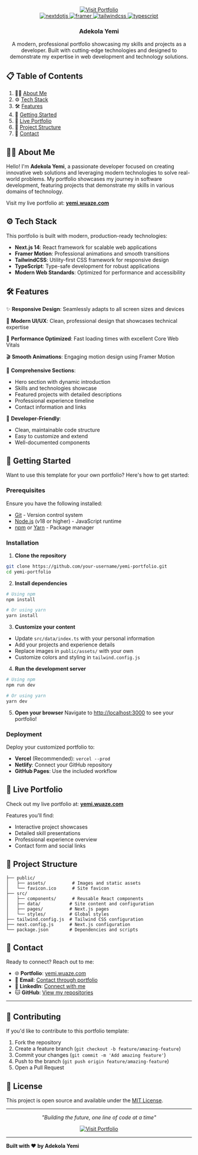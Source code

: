 <div align="center">
  <br />
  <a href="https://yemi.wuaze.com/" target="_blank">
    <img src="https://img.shields.io/badge/Visit%20My%20Portfolio-4CAF50?style=for-the-badge&logo=globe&logoColor=white" alt="Visit Portfolio" />
  </a>
  <br />

  <div>
    <a href="https://nextjs.org/" target="_blank">
      <img src="https://img.shields.io/badge/-Next_JS-black?style=for-the-badge&logoColor=white&logo=nextdotjs&color=000000" alt="nextdotjs" />
    </a>
    <a href="https://www.framer.com/motion/" target="_blank">
      <img src="https://img.shields.io/badge/-Framer-black?style=for-the-badge&logoColor=white&logo=framer&color=0055FF" alt="framer" />
    </a>
    <a href="https://tailwindcss.com/docs" target="_blank">
      <img src="https://img.shields.io/badge/-Tailwind_CSS-black?style=for-the-badge&logoColor=white&logo=tailwindcss&color=06B6D4" alt="tailwindcss" />
    </a>
    <a href="https://www.typescriptlang.org/" target="_blank">
      <img src="https://img.shields.io/badge/-TypeScript-black?style=for-the-badge&logoColor=white&logo=typescript&color=3178C6" alt="typescript" />
    </a>
  </div>

  <h3 align="center">Adekola Yemi</h3>
  <p align="center">A modern, professional portfolio showcasing my skills and projects as a developer. Built with cutting-edge technologies and designed to demonstrate my expertise in web development and technology solutions.</p>
</div>

## 📋 Table of Contents

1. 🙋‍♂️ [About Me](#about-me)
2. ⚙️ [Tech Stack](#tech-stack)
3. 🛠️ [Features](#features)
4. 🚀 [Getting Started](#getting-started)
5. 🌟 [Live Portfolio](#live-portfolio)
6. 📁 [Project Structure](#project-structure)
7. 📝 [Contact](#contact)

## 🙋‍♂️ About Me

Hello! I'm **Adekola Yemi**, a passionate developer focused on creating innovative web solutions and leveraging modern technologies to solve real-world problems. My portfolio showcases my journey in software development, featuring projects that demonstrate my skills in various domains of technology.

Visit my live portfolio at: **[yemi.wuaze.com](https://yemi.wuaze.com/)**

## ⚙️ Tech Stack

This portfolio is built with modern, production-ready technologies:

- **Next.js 14**: React framework for scalable web applications
- **Framer Motion**: Professional animations and smooth transitions
- **TailwindCSS**: Utility-first CSS framework for responsive design
- **TypeScript**: Type-safe development for robust applications
- **Modern Web Standards**: Optimized for performance and accessibility

## 🛠️ Features

✨ **Responsive Design**: Seamlessly adapts to all screen sizes and devices

🎨 **Modern UI/UX**: Clean, professional design that showcases technical expertise

🚀 **Performance Optimized**: Fast loading times with excellent Core Web Vitals

🎬 **Smooth Animations**: Engaging motion design using Framer Motion

💼 **Comprehensive Sections**:
- Hero section with dynamic introduction
- Skills and technologies showcase  
- Featured projects with detailed descriptions
- Professional experience timeline
- Contact information and links

🔧 **Developer-Friendly**: 
- Clean, maintainable code structure
- Easy to customize and extend
- Well-documented components

## 🚀 Getting Started

Want to use this template for your own portfolio? Here's how to get started:

### Prerequisites

Ensure you have the following installed:
- [Git](https://git-scm.com/) - Version control system
- [Node.js](https://nodejs.org/) (v18 or higher) - JavaScript runtime
- [npm](https://www.npmjs.com/) or [Yarn](https://yarnpkg.com/) - Package manager

### Installation

1. **Clone the repository**
```bash
git clone https://github.com/your-username/yemi-portfolio.git
cd yemi-portfolio
```

2. **Install dependencies**
```bash
# Using npm
npm install

# Or using yarn
yarn install
```

3. **Customize your content**
- Update `src/data/index.ts` with your personal information
- Add your projects and experience details
- Replace images in `public/assets/` with your own
- Customize colors and styling in `tailwind.config.js`

4. **Run the development server**
```bash
# Using npm
npm run dev

# Or using yarn
yarn dev
```

5. **Open your browser**
Navigate to [http://localhost:3000](http://localhost:3000) to see your portfolio!

### Deployment

Deploy your customized portfolio to:
- **Vercel** (Recommended): `vercel --prod`
- **Netlify**: Connect your GitHub repository
- **GitHub Pages**: Use the included workflow

## 🌟 Live Portfolio

Check out my live portfolio at: **[yemi.wuaze.com](https://yemi.wuaze.com/)**

Features you'll find:
- Interactive project showcases
- Detailed skill presentations
- Professional experience overview
- Contact form and social links

## 📁 Project Structure

```
├── public/
│   ├── assets/          # Images and static assets
│   └── favicon.ico      # Site favicon
├── src/
│   ├── components/      # Reusable React components
│   ├── data/           # Site content and configuration
│   ├── pages/          # Next.js pages
│   └── styles/         # Global styles
├── tailwind.config.js  # Tailwind CSS configuration
├── next.config.js      # Next.js configuration
└── package.json        # Dependencies and scripts
```

## 📝 Contact

Ready to connect? Reach out to me:

- 🌐 **Portfolio**: [yemi.wuaze.com](https://yemi.wuaze.com/)
- 📧 **Email**: [Contact through portfolio](https://yemi.wuaze.com/)
- 💼 **LinkedIn**: [Connect with me](https://yemi.wuaze.com/)
- 🐱 **GitHub**: [View my repositories](https://yemi.wuaze.com/)

---

## 🤝 Contributing

If you'd like to contribute to this portfolio template:

1. Fork the repository
2. Create a feature branch (`git checkout -b feature/amazing-feature`)
3. Commit your changes (`git commit -m 'Add amazing feature'`)
4. Push to the branch (`git push origin feature/amazing-feature`)
5. Open a Pull Request

## 📄 License

This project is open source and available under the [MIT License](LICENSE).

---

<div align="center">
  
  <p><em>"Building the future, one line of code at a time"</em></p>
  
  <a href="https://yemi.wuaze.com/">
    <img src="https://img.shields.io/badge/Visit%20My%20Portfolio-4CAF50?style=for-the-badge&logo=globe&logoColor=white" alt="Visit Portfolio" />
  </a>
</div>

---

**Built with ❤️ by Adekola Yemi**
